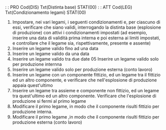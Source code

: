  :  : PRO Cod(DIS) Txt(Distinta base) STAT(00)
 :  : ATT Cod(LEG) Txt(Condizionamento legami) STAT(00)
01. Impostare, nei vari legami, i seguenti condizionamenti e, per ciascuno di essi, verificare che siano validi, interrogando la distinta base (esplosione di produzione) con attivi i condizionamenti impostati (ad esempio, inserire una data di validità prima interna e poi esterna ai limiti impostati, e controllare che il legame sia, rispettivamente, presente e assente)
02. Inserire un legame valido fino ad una data
03. Inserire un legame valido da una data
04. Inserire un legame valido tra due date
05  Inserire un legame valido solo per produzione internna
06. Inserire un legame valido solo per produzione esterna (conto lavoro)
07. Inserire un legame con un componente fittizio, ed un legame tra il fittizio ed un altro componente, e verificare che nell'esplosione di produzione appaia quest'ultimo
08. Inserire un legame tra assieme e componente non fittizio, ed un legame tra quest'ultimo ed un altro componente. Verificare che l'esplosione di produzione si fermi al primo legame
09. Modificare il primo legame, in modo che il componente risulti fittizio per produzione interna.
10. Modificare il primo legame ,in modo che il componente risulti fittizio per produzione esterna (conto lavoro)

